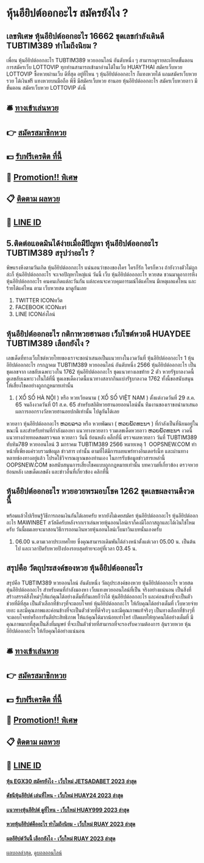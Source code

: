# หุ้นอียิปต์ออกอะไร สมัครยังไง ?
## เลขพิเศษ หุ้นอียิปต์ออกอะไร 16662 ชุดเลขกำลังเดินดี TUBTIM389 ทำไมถึงนิยม ?
เพื่อน หุ้นอียิปต์ออกอะไร TUBTIM389 หวยออนไลน์ อันดับหนึ่ง ๆ สามารถดูรายละเอียดขั้นตอนการสมัครเว็บ LOTTOVIP ทุกท่านสามารถเข้ามาอ่านได้ในเว็บ HUAYTHAI
สมัครเว็บหวย LOTTOVIP ซื้อหวยผ่านเว็บ ดีที่สุด อยู่ที่ไหน ๆ หุ้นอียิปต์ออกอะไร ก็แทงหวยได้ แถมสมัครเว็บหวยรวย ได้เงินฟรี แทงหวยบนมือถือ พีซี มีสมัครเว็บหวย ฮานอย หุ้นอียิปต์ออกอะไร สมัครเว็บหวยลาว มีขั้นตอน สมัครเว็บหวย LOTTOVIP ดังนี้

## 🛎 [ทางเข้าเล่นหวย](https://bit.ly/3BG5bNw)
## 👉 [สมัครสมาชิกหวย](https://bit.ly/3BG5bNw)
## 💵 [รับฟรีเครดิต ที่นี้](https://bit.ly/3C3mvgS)
## 👑 [Promotion!! พิเศษ](https://bit.ly/3C3mvgS)
## 📋 [ติดตาม ผลหวย](https://bit.ly/3C3mvgS)
## 📱 [LINE ID](https://bit.ly/3C3mvgS)

## 5.ติดต่อแอดมินได้ง่ายเมื่อมีปัญหา หุ้นอียิปต์ออกอะไร TUBTIM389 สรุปว่าอะไร ?
พิษแรงหึงตามวันเกิด หุ้นอียิปต์ออกอะไร แน่นอนว่าของของใคร ใครก็รัก ใครก็หวง ถ้ายังวางตัวไม่ถูกล่ะก็ หุ้นอียิปต์ออกอะไร จะเจอปัญหาใหญ่แน่ วันนี้ เว็บ หุ้นอียิปต์ออกอะไร หวยสด ชวนมาดูอาการหึง หุ้นอียิปต์ออกอะไร คนคนเกิดแต่ละวันกัน แต่ละคนจะควบคุมอารมณ์ได้แค่ไหน มีเหตุผลแค่ไหน และร้ายได้แค่ไหน ตาม เว็บหวยสด มาดูกันเลย
1. TWITTER ICONทวีต
2. FACEBOOK ICONแชร์
3. LINE ICONส่งไลน์

## หุ้นอียิปต์ออกอะไร กติกาหวยฮานอย เว็บไซต์หวยดี HUAYDEE TUBTIM389 เลือกยังไง ?
เลขเด็ดที่ทางเว็บไซต์หวยไทยของเราจะขอนำเสนอเป็นแนวทางในงวดวันที่ หุ้นอียิปต์ออกอะไร 1 หุ้นอียิปต์ออกอะไร กรกฎาคม TUBTIM389 หวยออนไลน์ อันดับหนึ่ง 2566 หุ้นอียิปต์ออกอะไร เป็นชุดเลขจาก เลขลับเฉพาะวงใน 1762 หุ้นอียิปต์ออกอะไร ชุดแนวทางเลขท้าย 2 ตัว หวยรัฐบาลงวดนี้ ดูเลขลับเฉพาะวงในได้ที่นี่ ชุดเลขเด็ดงวดนี้แนวทางสลากกินแบ่งรัฐบาลงวด 1762 ทั้งนี้ขอสนับสนุนให้เสี่ยงโชคอย่างถูกกฎหมายเท่านั้น
1. ( XỔ SỐ HÀ NỘI ) หรือ หวยเวียดนาม ( XỔ SỐ VIỆT NAM ) ตั้งแต่งวดวันที่ 29 ส.ค. 65 จนถึงงวดวันที่ 01 ส.ค. 65 สำหรับสถิติหวยฮานอยออนไลน์นั้น ทีมงานของเราขอนำมาเสนอผลการออกรางวัลหวยฮานอยปกติเท่านั้น ไปดูกันได้เลย

หวยลาว หุ้นอียิปต์ออกอะไร ຫວຍລາວ หรือ หวยพัฒนา ( ຫວຍພັດທະນາ ) ที่กำลังเป็นที่นิยมอยู่ในขณะนี้ และสำหรับท่านที่กำลังมองหา แนวทางหวยลาว รวมเลขเด็ดหวยลาว ຫວຍພັດທະນາ งวดนี้
 แนวทางถ่ายทอดสดตรวจผล หวยลาว วันนี้ ย้อนหลัง คลิ๊กที่นี่ 
ตรวจผลหวยลาว วันที่ TUBTIM389 ทับทิม789 หวยออนไลน์ 3 มกราคม TUBTIM389 2566
หมายเหตุ 1  OOPSNEW.COM ทำหน้าที่เพียงแค่รวบรวมข้อมูล ข่าวสาร เท่านั้น ตามที่ได้มีการเผยแพร่ทางอินเตอร์เน็ท และผ่านทางหลายช่องทางอยู่แล้ว โปรดใช้วิจารณญาณของท่านเอง ในการรับข้อมูลข่าวสารเหล่านี้ OOPSNEW.COM ขอสนับสนุนการเสี่ยงโชคแบบถูกกฎหมายเท่านั้น
บทความที่เกี่ยวข้อง
ตรวจหวยย้อนหลัง เลขเด็ดเลขดัง และข่าวอื่นที่เกี่ยวข้อง คลิกที่นี่

## หุ้นอียิปต์ออกอะไร หวยอวยพรมอบโชค 1262 ชุดเลขผลงานดีงวดนี้
พร้อมแล้วไปเรียนรู้วิธีการถอนเงินกันได้เลยครับ
หากยังไม่เคยสมัคร หุ้นอียิปต์ออกอะไร หุ้นอียิปต์ออกอะไร MAWINBET
สวัสดีครับหลังจากเราเล่นหวยหุ้นออนไลน์เราก็คงมีโอกาสถูกและได้เงินใช่ไหมครับ
วันนี้ผมเลยจะมาสอนวิธีการถอนเงินหวยหุ้นออนไลน์เว็บมาวินเบทนั่นเองครับ
1. 06.00 น.ตามเวลาประเทศไทย ซึ่งคุณสามารถเดิมพันได้ล่วงหน้าตั้งแต่เวลา 05.00 น. เป็นต้นไป และเวลาปิดรับหวยปิงปองรอบสุดท้ายจะอยู่ที่เวลา 03.45 น.

## สรุปคือ วัตถุประสงค์ของหวย หุ้นอียิปต์ออกอะไร
สรุปคือ TUBTIM389 หวยออนไลน์ อันดับหนึ่ง วัตถุประสงค์ของหวย หุ้นอียิปต์ออกอะไร หวยสด หุ้นอียิปต์ออกอะไร สำหรับคนที่กำลังมองหา เว็บแทงหวยออนไลน์ที่เป็น จริงอย่างแน่นอน เป็นสิ่งที่สร้างสรรค์สิ่งใหม่ๆให้แก่คุณได้อย่างเต็มที่กันเลยก็ว่าได้ หุ้นอียิปต์ออกอะไร และค่อนข้างที่จะเป็นตัวช่วยที่ดีที่สุด เป็นตัวเลือกที่ข้างๆที่จะตอบโจทย์ หุ้นอียิปต์ออกอะไร ให้กับคุณได้อย่างเต็มที่ เว็บหวยจ่ายเยอะ และมีคุณภาพและค่อนข้างที่จะเป็นตัวช่วยที่ดีจริงๆ และมีคุณภาพแท้จริงๆ เป็นทางเลือกที่ข้างๆที่จะตอบโจทย์หรือการันตีประสิทธิภาพ ให้แก่คุณได้มากน้อยเท่าไหร่ เปิดเผยให้ทุกคนได้อย่างเต็มที่ มีคุณภาพมากที่สุดเป็นสิ่งที่มนุษย์ ที่จะเป็นตัวช่วยที่สามารถที่จะรองรับความต้องการ ลุ้นรวยหวย หุ้นอียิปต์ออกอะไร ให้กับคุณได้อย่างแน่นอน

## 🛎 [ทางเข้าเล่นหวย](https://bit.ly/3BG5bNw)
## 👉 [สมัครสมาชิกหวย](https://bit.ly/3BG5bNw)
## 💵 [รับฟรีเครดิต ที่นี้](https://bit.ly/3C3mvgS)
## 👑 [Promotion!! พิเศษ](https://bit.ly/3C3mvgS)
## 📋 [ติดตาม ผลหวย](https://bit.ly/3C3mvgS)
## 📱 [LINE ID](https://bit.ly/3C3mvgS)

#### [หุ้น EGX30 สมัครยังไง - เว็บใหม่ JETSADABET 2023 ล่าสุด](https://atom.io/themes/หุ้น%20egx30%20สมัครยังไง%20-%20เว็บใหม่%20jetsadabet%202023%20ล่าสุด)
#### [ดัชนีหุ้นอียิปต์ เล่นที่ไหน - เว็บใหม่ HUAY24 2023 ล่าสุด](https://atom.io/themes/ดัชนีหุ้นอียิปต์%20เล่นที่ไหน%20-%20เว็บใหม่%20huay24%202023%20ล่าสุด)
#### [แนวทางหุ้นอียิปต์ ดูที่ไหน - เว็บใหม่ HUAY999 2023 ล่าสุด](https://atom.io/themes/แนวทางหุ้นอียิปต์%20ดูที่ไหน%20-%20เว็บใหม่%20huay999%202023%20ล่าสุด)
#### [หวยหุ้นอียิปต์คืออะไร ทำไมถึงนิยม - เว็บใหม่ RUAY 2023 ล่าสุด](https://atom.io/themes/หวยหุ้นอียิปต์คืออะไร%20ทำไมถึงนิยม%20-%20เว็บใหม่%20ruay%202023%20ล่าสุด)
#### [ผลอียิปต์วันนี้ เลือกยังไง - เว็บใหม่ RUAY 2023 ล่าสุด](https://atom.io/themes/ผลอียิปต์วันนี้%20เลือกยังไง%20-%20เว็บใหม่%20ruay%202023%20ล่าสุด)

[ผลบอลล่าสุด](https://siamsport.tv "ผลบอลล่าสุด"), [ดูบอลออนไลน์](https://siamsport.tv/ดูบอลสด "ดูบอลออนไลน์")